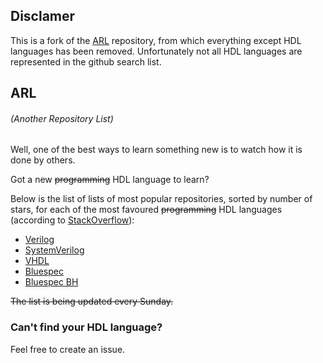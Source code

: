 ## Disclamer
This is a fork of the [ARL](https://github.com/kaxap/arl) repository, from which everything except HDL languages has been removed. Unfortunately not all HDL languages are represented in the github search list.

## ARL
###### *(Another Repository List)*
Well, one of the best ways to learn something new is to watch how it is done by others.

Got a new ~~programming~~ HDL language to learn?

Below is the list of lists of most popular repositories, sorted by number of stars, for each of the most favoured ~~programming~~ HDL languages
(according to [StackOverflow](https://insights.stackoverflow.com/survey/2017)):
 * [Verilog](README-Verilog.md)
 * [SystemVerilog](README-SystemVerilog.md)
 * [VHDL](README-VHDL.md)
 * [Bluespec](README-Bluespec.md)
 * [Bluespec BH](README-Bluespec-BH.md)

~~The list is being updated every Sunday.~~

### Can't find your HDL language?
Feel free to create an issue.
